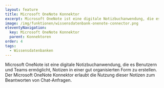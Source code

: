```yaml
---
layout: feature
title: Microsoft OneNote Konnektor
excerpt: Microsoft OneNote ist eine digitale Notizbuchanwendung, die es Benutzern und Teams ermöglicht, Notizen in einer gut organisierten Form zu erstellen. Der Microsoft OneNote Konnektor erlaubt die Nutzung dieser Notizen zum Beantworten von Chat-Anfragen.
image: /img/funktionen/wissensdatenbank-onenote-connector.png
eleventyNavigation:
  key: Microsoft OneNote Konnektor
  parent: Konnektoren
order: 4
tags:
  - Wissensdatenbanken
---
```


Microsoft OneNote ist eine digitale Notizbuchanwendung, die es Benutzern und Teams ermöglicht, Notizen in einer gut organisierten Form zu erstellen. Der Microsoft OneNote Konnektor erlaubt die Nutzung dieser Notizen zum Beantworten von Chat-Anfragen.
